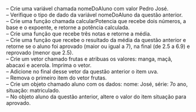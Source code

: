 – Crie uma variável chamada nomeDoAluno com valor Pedro José. 
<br/> 
– Verifique o tipo de dado da variável nomeDoAluno da questão anterior. 
<br/>
– Crie uma função chamada calcularPotencia que recebe dois números, a base e o expoente, e retorne a potência calculada. 
<br/>
– Crie uma função que recebe três notas e retorne a média.
<br/> 
– Crie uma função que recebe o resultado da média da questão anterior e retorne se o aluno foi aprovado (maior ou igual a 7), na final (de 2.5 a 6.9) e reprovado (menor que 2.5). 
<br/> 
– Crie um vetor chamado frutas e atribuas os valores: manga, maçã, abacaxi e acerola. Imprima o vetor. 
<br/> 
– Adicione no final desse vetor da questão anterior o item uva. <br/> – Remova o primeiro item do vetor frutas. 
<br/>
– Crie um objeto chamado aluno com os dados: nome: José, série: 7o ano, situação: matriculado. 
<br/> 
– No objeto aluno da questão anterior, altere o valor do item situação para aprovado.
